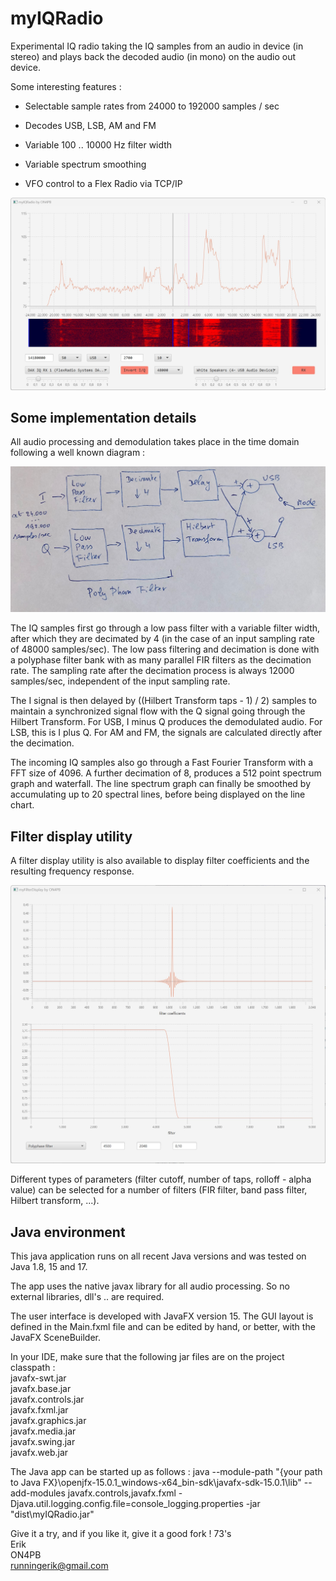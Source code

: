 # myIQRadio

Experimental IQ radio taking the IQ samples from an audio in device (in stereo) and plays back the decoded audio (in mono) on the audio out device.

Some interesting features :

- Selectable sample rates from 24000 to 192000 samples / sec

- Decodes USB, LSB, AM and FM
- Variable 100 .. 10000 Hz filter width
- Variable spectrum smoothing
- VFO control to a Flex Radio via TCP/IP

![Alt text](/screenshots/main.jpg)

## Some implementation details 

All audio processing and demodulation takes place in the time domain following a well known diagram :

![Alt text](/screenshots/demod.jpg)

The IQ samples first go through a low pass filter with a variable filter width, after which they are decimated by 4 (in the case of an input sampling rate of 48000 samples/sec).
The low pass filtering and decimation is done with a polyphase filter bank with as many parallel FIR filters as the decimation rate.
The sampling rate after the decimation process is always 12000 samples/sec, independent of the input sampling rate.

The I signal is then delayed by ((Hilbert Transform taps - 1) / 2) samples to maintain a synchronized signal flow with the Q signal going through the Hilbert Transform.
For USB, I minus Q produces the demodulated audio.
For LSB, this is I plus Q.
For AM and FM, the signals are calculated directly after the decimation.

The incoming IQ samples also go through a Fast Fourier Transform with a FFT size of 4096.
A further decimation of 8, produces a 512 point spectrum graph and waterfall.
The line spectrum graph can finally be smoothed by accumulating up to 20 spectral lines, before being displayed on the line chart.

## Filter display utility 

A filter display utility is also available to display filter coefficients and the resulting frequency response. 

![Alt text](/screenshots/filter.jpg)

Different types of parameters (filter cutoff, number of taps, rolloff - alpha value) can be selected for a number of filters (FIR filter, band pass filter, Hilbert transform, ...).


## Java environment

This java application runs on all recent Java versions and was tested on Java 1.8, 15 and 17.

The app uses the native javax library for all audio processing. So no external libraries, dll's .. are required.

The user interface is developed with JavaFX version 15. The GUI layout is defined in the Main.fxml file and can be edited by hand, or better, with the JavaFX SceneBuilder.

In your IDE, make sure that the following jar files are on the project classpath :  
javafx-swt.jar  
javafx.base.jar  
javafx.controls.jar  
javafx.fxml.jar  
javafx.graphics.jar  
javafx.media.jar  
javafx.swing.jar  
javafx.web.jar  

The Java app can be started up as follows :
java --module-path "{your path to Java FX}\openjfx-15.0.1_windows-x64_bin-sdk\javafx-sdk-15.0.1\lib" --add-modules javafx.controls,javafx.fxml -Djava.util.logging.config.file=console_logging.properties -jar "dist\myIQRadio.jar"


Give it a try, and if you like it, give it a good fork !
73's  
Erik  
ON4PB  
runningerik@gmail.com  